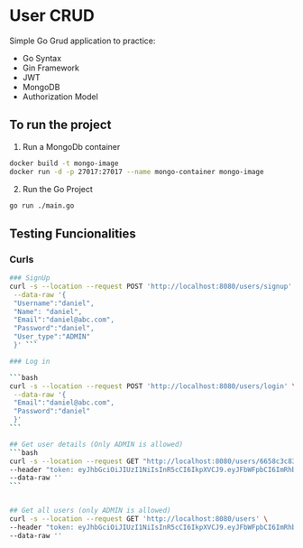 # User CRUD

Simple Go Grud application to practice:

- Go Syntax
- Gin Framework
- JWT
- MongoDB
- Authorization Model

## To run the project
1. Run a MongoDb container
```bash
docker build -t mongo-image
docker run -d -p 27017:27017 --name mongo-container mongo-image
```
2. Run the Go Project
```bash
go run ./main.go
```

## Testing Funcionalities

### Curls
````bash
### SignUp
curl -s --location --request POST 'http://localhost:8080/users/signup' \
 --data-raw '{
 "Username":"daniel",
 "Name": "daniel",
 "Email":"daniel@abc.com",
 "Password":"daniel",
 "User_type":"ADMIN"
 }' ```

### Log in

```bash
curl -s --location --request POST 'http://localhost:8080/users/login' \
 --data-raw '{
 "Email":"daniel@abc.com",
 "Password":"daniel"
 }'
```

## Get user details (Only ADMIN is allowed)
```bash
curl -s --location --request GET "http://localhost:8080/users/6658c3c83087b9381e7cede1" \
--header "token: eyJhbGciOiJIUzI1NiIsInR5cCI6IkpXVCJ9.eyJFbWFpbCI6ImRhbmllbEBhYmMuY29tIiwiTmFtZSI6ImRhbmllbCIsIlVzZXJuYW1lIjoiZGFuaWVsIiwiVWlkIjoiNjY1OGMzYzgzMDg3YjkzODFlN2NlZGUxIiwiVXNlcl90eXBlIjoiQURNSU4iLCJleHAiOjE3MTcxMzY1NjF9.hD8gvE1Xim0P4ETGRrwJdOt8QXWalv-Ajgoqsl82W34" \
--data-raw ''
```


## Get all users (only ADMIN is allowed)
curl -s --location --request GET 'http://localhost:8080/users' \
--header "token: eyJhbGciOiJIUzI1NiIsInR5cCI6IkpXVCJ9.eyJFbWFpbCI6ImRhbmllbEBhYmMuY29tIiwiTmFtZSI6ImRhbmllbCIsIlVzZXJuYW1lIjoiZGFuaWVsIiwiVWlkIjoiNjY1OGMzYzgzMDg3YjkzODFlN2NlZGUxIiwiVXNlcl90eXBlIjoiQURNSU4iLCJleHAiOjE3MTcxMzY1NjF9.hD8gvE1Xim0P4ETGRrwJdOt8QXWalv-Ajgoqsl82W34" \
--data-raw ''
````
